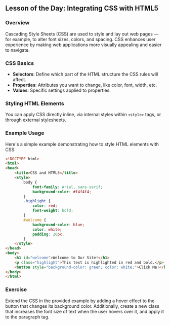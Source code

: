 ## Lesson of the Day: Integrating CSS with HTML5

### Overview
Cascading Style Sheets (CSS) are used to style and lay out web pages — for example, to alter font sizes, colors, and spacing. CSS enhances user experience by making web applications more visually appealing and easier to navigate.

### CSS Basics
- **Selectors**: Define which part of the HTML structure the CSS rules will affect.
- **Properties**: Attributes you want to change, like color, font, width, etc.
- **Values**: Specific settings applied to properties.

### Styling HTML Elements
You can apply CSS directly inline, via internal styles within `<style>` tags, or through external stylesheets.

### Example Usage
Here's a simple example demonstrating how to style HTML elements with CSS:

```html
<!DOCTYPE html>
<html>
<head>
    <title>CSS and HTML5</title>
    <style>
        body {
            font-family: Arial, sans-serif;
            background-color: #f4f4f4;
        }
        .highlight {
            color: red;
            font-weight: bold;
        }
        #welcome {
            background-color: blue;
            color: white;
            padding: 20px;
        }
    </style>
</head>
<body>
    <h1 id="welcome">Welcome to Our Site!</h1>
    <p class="highlight">This text is highlighted in red and bold.</p>
    <button style="background-color: green; color: white;">Click Me!</button>
</body>
</html>
```

### Exercise
Extend the CSS in the provided example by adding a hover effect to the button that changes its background color. Additionally, create a new class that increases the font size of text when the user hovers over it, and apply it to the paragraph tag. 

